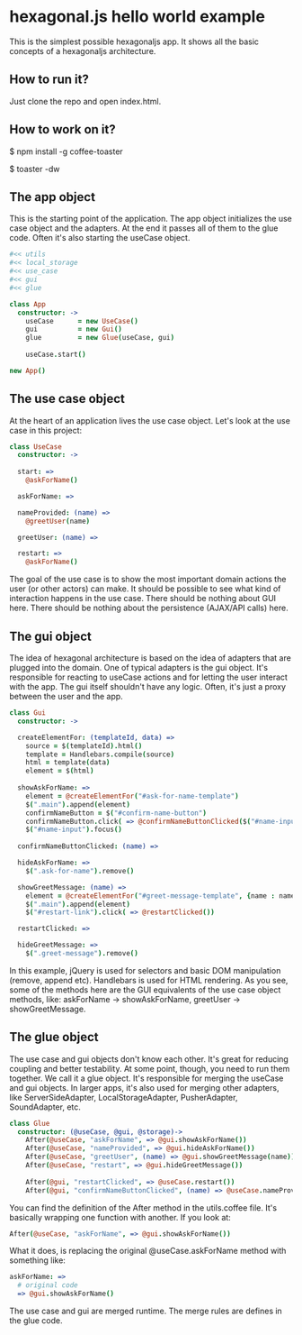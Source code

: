 hexagonal.js hello world example
====================

This is the simplest possible hexagonaljs app.
It shows all the basic concepts of a hexagonaljs architecture.


How to run it?
--------------

Just clone the repo and open index.html.

How to work on it?
------------------

  $ npm install -g coffee-toaster
  
  $ toaster -dw


The app object
--------------

This is the starting point of the application. The app object initializes the use case object and the adapters. At the end it passes all of them to the glue code. Often it's also starting the useCase object.

```coffeescript
#<< utils
#<< local_storage
#<< use_case
#<< gui
#<< glue

class App
  constructor: ->
    useCase      = new UseCase()
    gui          = new Gui()
    glue         = new Glue(useCase, gui)
    
    useCase.start()

new App()
```

The use case object
-------------------

At the heart of an application lives the use case object. Let's look at the use case in this project:

```coffeescript
class UseCase
  constructor: ->
    
  start: =>
    @askForName()

  askForName: =>

  nameProvided: (name) =>
    @greetUser(name)

  greetUser: (name) =>

  restart: =>
    @askForName()
```

The goal of the use case is to show the most important domain actions the user (or other actors) can make. It should be possible to see what kind of interaction happens in the use case. There should be nothing about GUI here. There should be nothing about the persistence (AJAX/API calls) here.

The gui object
--------------

The idea of hexagonal architecture is based on the idea of adapters that are plugged into the domain. One of typical adapters is the gui object. It's responsible for reacting to useCase actions and for letting the user interact with the app. The gui itself shouldn't have any logic. Often, it's just a proxy between the user and the app.

```coffeescript
class Gui
  constructor: ->

  createElementFor: (templateId, data) =>
    source = $(templateId).html()
    template = Handlebars.compile(source)
    html = template(data)
    element = $(html)
  
  showAskForName: =>
    element = @createElementFor("#ask-for-name-template")
    $(".main").append(element)
    confirmNameButton = $("#confirm-name-button")
    confirmNameButton.click( => @confirmNameButtonClicked($("#name-input").val()))
    $("#name-input").focus()
    
  confirmNameButtonClicked: (name) =>

  hideAskForName: =>
    $(".ask-for-name").remove()

  showGreetMessage: (name) =>
    element = @createElementFor("#greet-message-template", {name : name})
    $(".main").append(element)
    $("#restart-link").click( => @restartClicked())

  restartClicked: =>

  hideGreetMessage: =>
    $(".greet-message").remove()
```

In this example, jQuery is used for selectors and basic DOM manipulation (remove, append etc). Handlebars is used for HTML rendering. As you see, some of the methods here are the GUI equivalents of the use case object methods, like: askForName -> showAskForName, greetUser -> showGreetMessage.

The glue object
---------------

The use case and gui objects don't know each other. It's great for reducing coupling and better testability. At some point, though, you need to run them together. We call it a glue object. It's responsible for merging the useCase and gui objects. In larger apps, it's also used for merging other adapters, like ServerSideAdapter, LocalStorageAdapter, PusherAdapter, SoundAdapter, etc.

```coffeescript
class Glue
  constructor: (@useCase, @gui, @storage)->
    After(@useCase, "askForName", => @gui.showAskForName())
    After(@useCase, "nameProvided", => @gui.hideAskForName())
    After(@useCase, "greetUser", (name) => @gui.showGreetMessage(name))
    After(@useCase, "restart", => @gui.hideGreetMessage())
    
    After(@gui, "restartClicked", => @useCase.restart())
    After(@gui, "confirmNameButtonClicked", (name) => @useCase.nameProvided(name))
```

You can find the definition of the After method in the utils.coffee file. It's basically wrapping one function with another. If you look at:

```coffeescript
After(@useCase, "askForName", => @gui.showAskForName())
```

What it does, is replacing the original @useCase.askForName method with something like:

```coffeescript
askForName: =>
  # original code
  => @gui.showAskForName()
```

The use case and gui are merged runtime. The merge rules are defines in the glue code.
